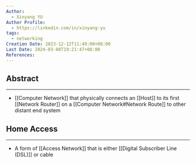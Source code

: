 ```yaml
---
Author:
  - Xinyang YU
Author Profile:
  - https://linkedin.com/in/xinyang-yu
tags:
  - networking
Creation Date: 2023-12-12T11:49:00+08:00
Last Date: 2024-03-08T19:21:47+08:00
References: 
---
```

## Abstract
---
- [[Computer Network]] that physically connects an [[Host]] to its first [[Network Router]] on a [[Computer Network#Network Route]] to other distant end system


## Home Access
---
- A form of [[Access Network]] that is either [[Digital Subscriber Line (DSL)]] or cable